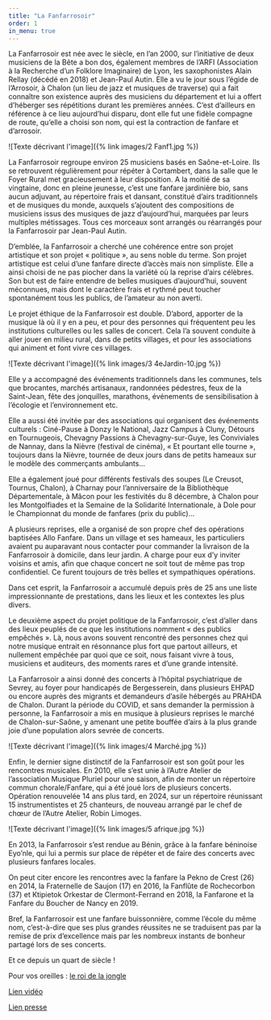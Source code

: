 ```yaml
---
title: "La Fanfarrosoir"
order: 1
in_menu: true
---
```

La Fanfarrosoir est née avec le siècle, en l’an 2000, sur l’initiative de deux musiciens de la Bête a bon dos, également membres de l’ARFI (Association à la Recherche d’un Folklore Imaginaire) de Lyon, les saxophonistes Alain Rellay (décédé en 2018) et Jean-Paul Autin. Elle a vu le jour sous l’égide de l’Arrosoir, à Chalon (un lieu de jazz et musiques de traverse) qui a fait connaître son existence auprès des musiciens du département et lui a offert d’héberger ses  répétitions durant les premières années.  C’est d’ailleurs en référence à ce lieu aujourd’hui disparu,  dont elle fut une fidèle compagne de route, qu’elle a choisi son nom, qui est la contraction de fanfare et d’arrosoir.

![Texte décrivant l'image]({% link images/2 Fanf1.jpg %})
 

La Fanfarrosoir regroupe environ 25 musiciens basés en Saône-et-Loire. Ils se retrouvent régulièrement pour répéter à Cortambert, dans la salle que le Foyer Rural met gracieusement à leur disposition. A la moitié de sa vingtaine,  donc en pleine jeunesse, c’est une fanfare jardinière  bio, sans aucun adjuvant, au répertoire frais et dansant, constitué d’airs traditionnels et de musiques du monde, auxquels s’ajoutent des compositions de musiciens issus des musiques de jazz d’aujourd’hui, marquées par leurs multiples métissages. Tous ces morceaux sont arrangés ou réarrangés pour la Fanfarrosoir par Jean-Paul Autin. 

D’emblée, la Fanfarrosoir a cherché une cohérence entre son  projet artistique et son projet « politique », au sens noble du terme. Son projet artistique est celui d’une fanfare directe d’accès mais non simpliste. Elle a ainsi choisi de ne pas piocher dans la variété où la reprise d’airs célèbres. Son but est de faire entendre de belles musiques d’aujourd’hui, souvent méconnues, mais dont le caractère frais et rythmé peut toucher spontanément tous les publics, de l’amateur au non averti.

Le projet éthique de la Fanfarrosoir est double. D’abord,  apporter de la musique là où il y en a peu, et  pour des personnes qui fréquentent peu les institutions culturelles ou les salles de concert. Cela l’a souvent conduite à aller jouer en milieu rural, dans de petits villages, et pour les associations qui animent et font vivre ces villages.

![Texte décrivant l'image]({% link images/3 4eJardin-10.jpg %})

Elle y a accompagné des événements traditionnels dans les communes, tels que brocantes,  marchés artisanaux, randonnées pédestres, feux de la Saint-Jean, fête des jonquilles, marathons, événements de sensibilisation à l’écologie et l’environnement  etc. 

Elle a aussi été invitée par des associations qui organisent des événements culturels : Ciné-Pause à Donzy le National, Jazz Campus à Cluny, Détours en Tournugeois, Chevagny Passions à Chevagny-sur-Guye, les Conviviales de Nannay, dans la Nièvre (festival de cinéma), « Et pourtant elle tourne », toujours dans la Nièvre, tournée de deux jours dans de petits hameaux sur le modèle des commerçants ambulants…

Elle a également joué pour différents festivals des soupes (Le Creusot, Tournus, Chalon), à Charnay pour l’anniversaire de la Bibliothèque Départementale, à Mâcon pour les festivités du 8 décembre, à Chalon pour les Montgolfiades et la Semaine de la Solidarité Internationale,  à Dole pour le Championnat du monde de fanfares (prix du public)…

A plusieurs reprises, elle a  organisé de son propre chef des opérations baptisées Allo Fanfare.  Dans un village et ses hameaux, les particuliers avaient pu auparavant nous contacter pour commander la livraison de la Fanfarrosoir à domicile,  dans leur jardin. A charge pour eux d’y inviter voisins et amis, afin que chaque concert ne soit tout de même pas trop confidentiel. Ce furent toujours de très belles et sympathiques opérations.

Dans cet esprit, la Fanfarrosoir a accumulé depuis près de 25 ans une liste impressionnante de prestations, dans les lieux et les contextes les plus divers.


Le deuxième aspect du projet politique de la Fanfarrosoir, c’est d’aller dans des lieux peuplés de ce que les institutions nomment « des publics empêchés ». Là, nous avons  souvent rencontré des personnes chez qui notre musique entrait en résonnance plus fort que partout ailleurs, et nullement empêchée par quoi que ce soit, nous faisant vivre à tous, musiciens et auditeurs, des moments rares et d’une grande intensité.

La Fanfarrosoir a  ainsi donné des concerts à l’hôpital psychiatrique de Sevrey, au foyer pour handicapés de Bergesserein, dans plusieurs  EHPAD ou encore auprès des migrants et demandeurs d’asile hébergés au PRAHDA de Chalon.
Durant la période du COVID, et sans demander la permission à personne, la Fanfarrosoir a mis en musique à plusieurs reprises le marché de Chalon-sur-Saône, y amenant une petite bouffée d’airs à la plus grande joie d’une population alors sevrée de concerts. 

![Texte décrivant l'image]({% link images/4 Marché.jpg %})

Enfin, le dernier signe distinctif de la Fanfarrosoir est son goût pour les rencontres musicales. En 2010, elle s’est unie à l’Autre Atelier de l’association Musique Pluriel pour une saison, afin de monter un répertoire commun chorale/Fanfare, qui a été joué lors de plusieurs concerts.
Opération renouvelée 14 ans plus tard, en 2024, sur un répertoire réunissant 15 instrumentistes et 25 chanteurs, de nouveau arrangé par le chef de chœur de l’Autre Atelier, Robin Limoges.

![Texte décrivant l'image]({% link images/5 afrique.jpg %})

En 2013, la Fanfarrosoir s’est rendue au Bénin, grâce à la fanfare béninoise Eyo’nle, qui lui a permis sur place de répéter et de faire des concerts avec plusieurs fanfares locales. 

On peut citer encore les rencontres avec la fanfare la Pekno de Crest (26) en 2014, la Fraternelle de Saujon (17) en 2016, la Fanflûte de Rochecorbon (37) et Ktipietok Orkestar de Clermont-Ferrand en 2018, la Fanfarone et la Fanfare du Boucher de Nancy en 2019. 

Bref, la Fanfarrosoir est une fanfare buissonnière, comme l’école du même nom,  c’est-à-dire que  ses plus grandes réussites ne se traduisent pas par la remise de prix d’excellence mais par les nombreux instants de bonheur partagé lors de ses concerts.

Et ce depuis un quart de siècle !


Pour vos oreilles : [le roi de la jongle](https://on.soundcloud.com/GTuWUnWPefGysPoN6)


[Lien vidéo](https://www.facebook.com/alimentation.generale.culturelle/videos/603393951099918/)

[Lien presse](https://www.lejdc.fr/champlemy-58210/actualites/tut-tut-lepicerie-generale-est-passee_14161395/) 